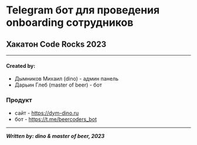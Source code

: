 # Telegram бот для проведения onboarding сотрудников #
## Хакатон Code Rocks 2023 ##

----------------------------------
#### Created by: ####
- Дымников Михаил (dino) - админ панель
- Дарьин Глеб (master of beer) - бот

### Продукт ###
- сайт - https://dym-dino.ru
- бот -  https://t.me/beercoders_bot


----------------------------------
***Written by: dino & master of beer, 2023***

 
